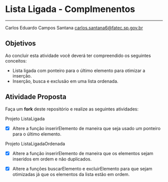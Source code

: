 # Lista Ligada - Complmenentos
---

Carlos Eduardo Campos Santana carlos.santana6@fatec.sp.gov.br

## Objetivos

Ao concluir esta atividade você deverá ter compreendido os seguintes conceitos:
* Lista ligada com ponteiro para o  último elemento para otimizar a inserção.
* Inserção, busca e exclusão em uma lista ordenada.


## Atividade Proposta

Faça um **fork** deste repositório e realize as seguintes atividades: 

Projeto ListaLigada

- [x] Altere a função inserirElemento de maneira que seja usado  um ponteiro para o último elemento.


Projeto ListaLigadaOrdenada

- [x] Altere a função inserirElemento de maneira que os elementos sejam inseridos em ordem e não duplicados.
- [x] Altere a funções buscarElemento e excluirElemento para que sejam otimizadas já que os elementos da lista estão em ordem.

